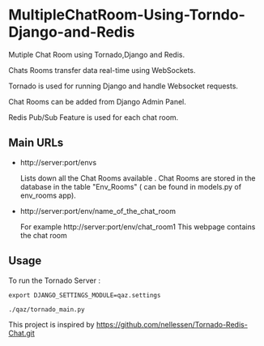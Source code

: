 MultipleChatRoom-Using-Torndo-Django-and-Redis
==============================================

Mutiple Chat Room using Tornado,Django and Redis. 

Chats Rooms transfer data real-time using WebSockets.

Tornado is used for running Django and handle Websocket requests.

Chat Rooms can be added from Django Admin Panel.

Redis Pub/Sub Feature is used for each chat room.


Main URLs
---------

*	http://server:port/envs

	Lists down all the Chat Rooms available . 
    Chat Rooms are stored in the database in the table "Env_Rooms" ( can be found in models.py of env_rooms app).
*	http://server:port/env/name_of_the_chat_room  

	For example http://server:port/env/chat_room1
	This webpage contains the chat room
	
	
Usage
-----

To run the Tornado Server :

```
export DJANGO_SETTINGS_MODULE=qaz.settings

./qaz/tornado_main.py
```

This project is inspired by https://github.com/nellessen/Tornado-Redis-Chat.git



